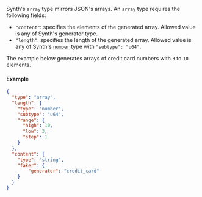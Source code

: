 Synth's `array` type mirrors JSON's arrays. An `array` type requires the following fields:

- `"content"`: specifies the elements of the generated array. Allowed value is any of Synth's generator type.
- `"length"`: specifies the length of the generated array. Allowed value is any of
  Synth's [`number`](/content/number) type with `"subtype": "u64"`.

The example below generates arrays of credit card numbers with `3` to `10` elements.

#### Example

```json synth
{
  "type": "array",
  "length": {
    "type": "number",
    "subtype": "u64",
    "range": {
      "high": 10,
      "low": 3,
      "step": 1
    }
  },
  "content": {
    "type": "string",
    "faker": {
        "generator": "credit_card"
    }
  }
}
```